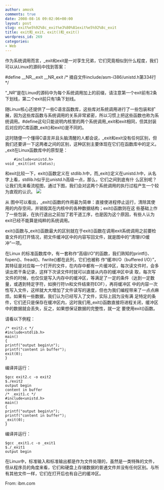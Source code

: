 ```yaml
---
author: amosk
comments: true
date: 2008-08-16 09:02:06+00:00
layout: post
slug: exit%e5%92%8c_exit%e3%80%81exit%e5%92%8c_exit
title: exit和_exit、exit()和_exit()
wordpress_id: 269
categories:
- Web
---
```


作为系统调用而言，_exit和exit是一对孪生兄弟，它们究竟相似到什么程度，我们可以从Linux的源码中找到答案：

#define __NR__exit __NR_exit		/* 摘自文件include/asm-i386/unistd.h第334行 */

“__NR_”是在Linux的源码中为每个系统调用加上的前缀，请注意第一个exit前有2条下划线，第二个exit前只有1条下划线。

随Linux核心还提供了一些C语言函数库，这些库对系统调用进行了一些包装和扩展，因为这些库函数与系统调用的关系非常紧密，所以习惯上把这些函数也称为系统调用。#define这句只能说明内核里的两个系统调用_exit和exit相同，但其封装后对应的C库函数_exit()和exit()是不同的。

这时随便一个懂得C语言并且头脑清醒的人都会说，_exit和exit没有任何区别，但我们还要讲一下这两者之间的区别，这种区别主要体现在它们在函数库中的定义。_exit在Linux函数库中的原型是：










    
    	#include<unistd.h>
    void _exit(int status);






和exit比较一下，exit()函数定义在 stdlib.h中，而_exit()定义在unistd.h中，从名字上看，stdlib.h似乎比unistd.h高级一点，那么，它们之间到底有什 么区别呢？让我们先来看流程图，通过下图，我们会对这两个系统调用的执行过程产生一个较为直观的认识。
![](http://www-128.ibm.com/developerworks/cn/linux/kernel/syscall/part2/1_1.JPG)

从 图中可以看出，_exit()函数的作用最为简单：直接使进程停止运行，清除其使用的内存空间，并销毁其在内核中的各种数据结构；exit()函数则在这 些基础上作了一些包装，在执行退出之前加了若干道工序，也是因为这个原因，有些人认为exit已经不能算是纯粹的系统调用。

exit()函数与_exit()函数最大的区别就在于exit()函数在调用exit系统调用之前要检查文件的打开情况，把文件缓冲区中的内容写回文件，就是图中的“清理I/O缓冲”一项。

在Linux 的标准函数库中，有一套称作“高级I/O”的函数，我们熟知的printf()、fopen()、fread()、fwrite()都在此列，它们也被称 作“缓冲I/O（buffered I/O）”，其特征是对应每一个打开的文件，在内存中都有一片缓冲区，每次读文件时，会多读出若干条记录，这样下次读文件时就可以直接从内存的缓冲区中读 取，每次写文件的时候，也仅仅是写入内存中的缓冲区，等满足了一定的条件（达到一定数量，或遇到特定字符，如换行符\n和文件结束符EOF），再将缓冲区 中的内容一次性写入文件，这样就大大增加了文件读写的速度，但也为我们编程带来了一点点麻烦。如果有一些数据，我们认为已经写入了文件，实际上因为没有满 足特定的条件，它们还只是保存在缓冲区内，这时我们用_exit()函数直接将进程关闭，缓冲区中的数据就会丢失，反之，如果想保证数据的完整性，就一定 要使用exit()函数。

请看以下例程：










    
    /* exit2.c */
    #include<stdlib.h>
    main()
    {
    printf("output begin\n");
    printf("content in buffer");
    exit(0);
    }






编译并运行：










    
    $gcc exit2.c -o exit2
    $./exit2
    output begin
    content in buffer
    /* _exit1.c */
    #include<unistd.h>
    main()
    {
    printf("output begin\n");
    printf("content in buffer");
    _exit(0);
    }






编译并运行：










    
    $gcc _exit1.c -o _exit1
    $./_exit1
    output begin






在Linux中，标准输入和标准输出都是作为文件处理的，虽然是一类特殊的文件，但从程序员的角度来看，它们和硬盘上存储数据的普通文件并没有任何区别。与所有其他文件一样，它们在打开后也有自己的缓冲区。

From: ibm.com
